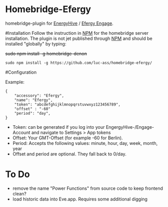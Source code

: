 # Homebridge-Efergy
homebridge-plugin for [EnergyHive](https://www.energyhive.com/) / [Efergy Engage](https://engage.efergy.com/).

#Installation
Follow the instruction in [NPM](https://www.npmjs.com/package/homebridge) for the homebridge server installation. The plugin is not jet published through [NPM](https://www.npmjs.com/package/homebridge-efergy) and should be installed "globally" by typing:

~~sudo npm install -g homebridge-denon~~
    
    sudo npm install -g https://github.com/luc-ass/homebridge-efergy/

#Configuration

Example:
    

    {
        "accessory": "Efergy",
        "name": "Efergy",
        "token": "abcdefghijklmnopqrstuvwxyz123456789",
        "offset" : "-60"
        "period": "day",
    }

- Token: can be generated if you log into your EngergyHive-/Engage-Account and navigate to Settings > App tokens
- Offset: Your GMT-Offset (for example -60 for Berlin).
- Period: Accepts the following values: minute, hour, day, week, month, year
- Offset and period are optional. They fall back to 0/day.

# To Do
- remove the name "Power Functions" from source code to keep frontend clean?
- load historic data into Eve.app. Requires some additional digging

